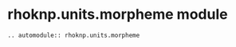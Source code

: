 # rhoknp.units.morpheme module

```{eval-rst}
.. automodule:: rhoknp.units.morpheme
```

```{toctree}
```
